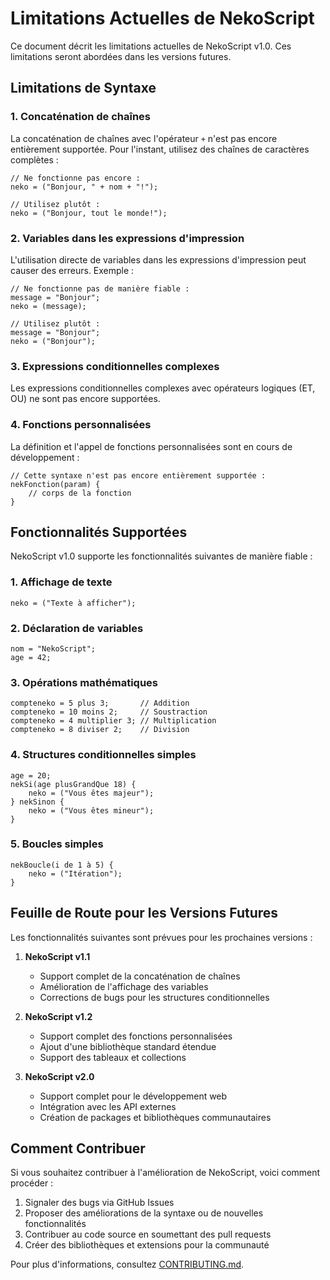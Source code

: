 # Limitations Actuelles de NekoScript

Ce document décrit les limitations actuelles de NekoScript v1.0. Ces limitations seront abordées dans les versions futures.

## Limitations de Syntaxe

### 1. Concaténation de chaînes

La concaténation de chaînes avec l'opérateur `+` n'est pas encore entièrement supportée. Pour l'instant, utilisez des chaînes de caractères complètes :

```
// Ne fonctionne pas encore :
neko = ("Bonjour, " + nom + "!");

// Utilisez plutôt :
neko = ("Bonjour, tout le monde!"); 
```

### 2. Variables dans les expressions d'impression

L'utilisation directe de variables dans les expressions d'impression peut causer des erreurs. Exemple :

```
// Ne fonctionne pas de manière fiable :
message = "Bonjour";
neko = (message);

// Utilisez plutôt :
message = "Bonjour";
neko = ("Bonjour");
```

### 3. Expressions conditionnelles complexes

Les expressions conditionnelles complexes avec opérateurs logiques (ET, OU) ne sont pas encore supportées.

### 4. Fonctions personnalisées

La définition et l'appel de fonctions personnalisées sont en cours de développement :

```
// Cette syntaxe n'est pas encore entièrement supportée :
nekFonction(param) {
    // corps de la fonction
}
```

## Fonctionnalités Supportées

NekoScript v1.0 supporte les fonctionnalités suivantes de manière fiable :

### 1. Affichage de texte

```
neko = ("Texte à afficher");
```

### 2. Déclaration de variables

```
nom = "NekoScript";
age = 42;
```

### 3. Opérations mathématiques

```
compteneko = 5 plus 3;       // Addition
compteneko = 10 moins 2;     // Soustraction
compteneko = 4 multiplier 3; // Multiplication
compteneko = 8 diviser 2;    // Division
```

### 4. Structures conditionnelles simples

```
age = 20;
nekSi(age plusGrandQue 18) {
    neko = ("Vous êtes majeur");
} nekSinon {
    neko = ("Vous êtes mineur");
}
```

### 5. Boucles simples

```
nekBoucle(i de 1 à 5) {
    neko = ("Itération");
}
```

## Feuille de Route pour les Versions Futures

Les fonctionnalités suivantes sont prévues pour les prochaines versions :

1. **NekoScript v1.1**
   - Support complet de la concaténation de chaînes
   - Amélioration de l'affichage des variables
   - Corrections de bugs pour les structures conditionnelles

2. **NekoScript v1.2**
   - Support complet des fonctions personnalisées
   - Ajout d'une bibliothèque standard étendue
   - Support des tableaux et collections

3. **NekoScript v2.0**
   - Support complet pour le développement web
   - Intégration avec les API externes
   - Création de packages et bibliothèques communautaires

## Comment Contribuer

Si vous souhaitez contribuer à l'amélioration de NekoScript, voici comment procéder :

1. Signaler des bugs via GitHub Issues
2. Proposer des améliorations de la syntaxe ou de nouvelles fonctionnalités
3. Contribuer au code source en soumettant des pull requests
4. Créer des bibliothèques et extensions pour la communauté

Pour plus d'informations, consultez [CONTRIBUTING.md](CONTRIBUTING.md).